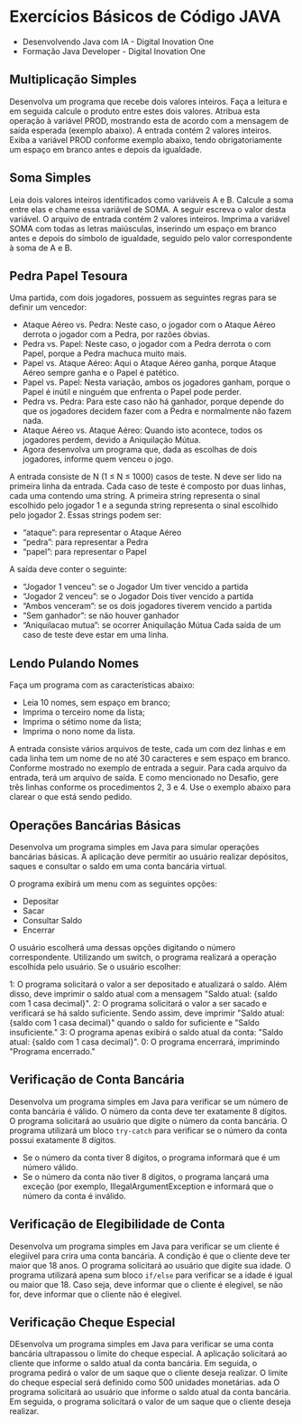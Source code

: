 # Exercícios Básicos de Código JAVA

- Desenvolvendo Java com IA - Digital Inovation One
- Formação Java Developer - Digital Inovation One

## Multiplicação Simples

Desenvolva um programa que recebe dois valores inteiros. Faça a leitura e em seguida calcule o produto entre estes dois valores. Atribua esta operação à variável PROD, mostrando esta de acordo com a mensagem de saída esperada (exemplo abaixo). A entrada contém 2 valores inteiros. Exiba a variável PROD conforme exemplo abaixo, tendo obrigatoriamente um espaço em branco antes e depois da igualdade.

## Soma Simples

Leia dois valores inteiros identificados como variáveis A e B. Calcule a soma entre elas e chame essa variável de SOMA. A seguir escreva o valor desta variável. O arquivo de entrada contém 2 valores inteiros. Imprima a variável SOMA com todas as letras maiúsculas, inserindo um espaço em branco antes e depois do símbolo de igualdade, seguido pelo valor correspondente à soma de A e B.

## Pedra Papel Tesoura

Uma partida, com dois jogadores, possuem as seguintes regras para se definir um vencedor:

- Ataque Aéreo vs. Pedra: Neste caso, o jogador com o Ataque Aéreo derrota o jogador com a Pedra, por razões óbvias.
- Pedra vs. Papel: Neste caso, o jogador com a Pedra derrota o com Papel, porque a Pedra machuca muito mais.
- Papel vs. Ataque Aéreo: Aqui o Ataque Aéreo ganha, porque Ataque Aéreo sempre ganha e o Papel é patético.
- Papel vs. Papel: Nesta variação, ambos os jogadores ganham, porque o Papel é inútil e ninguém que enfrenta o Papel pode perder.
- Pedra vs. Pedra: Para este caso não há ganhador, porque depende do que os jogadores decidem fazer com a Pedra e normalmente não fazem nada.
- Ataque Aéreo vs. Ataque Aéreo: Quando isto acontece, todos os jogadores perdem, devido a Aniquilação Mútua.
- Agora desenvolva um programa que, dada as escolhas de dois jogadores, informe quem venceu o jogo.

A entrada consiste de N (1 ≤ N ≤ 1000) casos de teste. N deve ser lido na primeira linha da entrada. Cada caso de teste é composto por duas linhas, cada uma contendo uma string. A primeira string representa o sinal escolhido pelo jogador 1 e a segunda string representa o sinal escolhido pelo jogador 2. Essas strings podem ser:

- “ataque”: para representar o Ataque Aéreo
- “pedra”: para representar a Pedra
- “papel”: para representar o Papel

A saída deve conter o seguinte:

- “Jogador 1 venceu”: se o Jogador Um tiver vencido a partida
- “Jogador 2 venceu”: se o Jogador Dois tiver vencido a partida
- “Ambos venceram”: se os dois jogadores tiverem vencido a partida
- “Sem ganhador”: se não houver ganhador
- “Aniquilacao mutua”: se ocorrer Aniquilação Mútua
Cada saída de um caso de teste deve estar em uma linha.

## Lendo Pulando Nomes

Faça um programa com as características abaixo:

- Leia 10 nomes, sem espaço em branco;
- Imprima o terceiro nome da lista;
- Imprima o sétimo nome da lista;
- Imprima o nono nome da lista.

A entrada consiste vários arquivos de teste, cada um com dez linhas e em cada linha tem um nome de no até 30 caracteres e sem espaço em branco. Conforme mostrado no exemplo de entrada a seguir. Para cada arquivo da entrada, terá um arquivo de saída. E como mencionado no Desafio, gere três linhas conforme os procedimentos 2, 3 e 4. Use o exemplo abaixo para clarear o que está sendo pedido.

## Operações Bancárias Básicas

Desenvolva um programa simples em Java para simular operações bancárias básicas. A aplicação deve permitir ao usuário realizar depósitos, saques e consultar o saldo em uma conta bancária virtual.

O programa exibirá um menu com as seguintes opções:

- Depositar
- Sacar
- Consultar Saldo
- Encerrar

O usuário escolherá uma dessas opções digitando o número correspondente. Utilizando um switch, o programa realizará a operação escolhida pelo usuário. Se o usuário escolher:

1: O programa solicitará o valor a ser depositado e atualizará o saldo. Além disso, deve imprimir o saldo atual com a mensagem "Saldo atual: {saldo com 1 casa decimal}".
2: O programa solicitará o valor a ser sacado e verificará se há saldo suficiente. Sendo assim, deve imprimir "Saldo atual: {saldo com 1 casa decimal}" quando o saldo for suficiente e "Saldo insuficiente."
3: O programa apenas exibirá o saldo atual da conta: "Saldo atual: {saldo com 1 casa decimal}".
0: O programa encerrará, imprimindo "Programa encerrado."

## Verificação de Conta Bancária

Desenvolva um programa simples em Java para verificar se um número de conta bancária é válido. O número da conta deve ter exatamente 8 dígitos. O programa solicitará ao usuário que digite o número da conta bancária. O programa utilizará um bloco ```try-catch```  para verificar se o número da conta possui exatamente 8 dígitos.

- Se o número da conta tiver 8 dígitos, o programa informará que é um número válido.
- Se o número da conta não tiver 8 dígitos, o programa lançará uma exceção (por exemplo, IllegalArgumentException e informará que o número da conta é inválido.

## Verificação de Elegibilidade de Conta

Desenvolva um programa simples em Java para verificar se um cliente é elegiível para crira uma conta bancária. A condição é que o cliente deve ter maior que 18 anos. O programa solicitará ao usuário que digite sua idade. O programa utilizará apena sum bloco ``if/else`` para verificar se a idade é igual ou maior que 18. Caso seja, deve informar que o cliente é elegivel, se não for, deve informar que o cliente não é elegivel.

## Verificação Cheque Especial

DEsenvolva um programa simples em Java para verificar se uma conta bancária ultrapassou o limite do cheque especial. A aplicação solicitará ao cliente que informe o saldo atual da conta bancária. Em seguida, o programa pedirá o valor de um saque que o cliente deseja realizar. O limite do cheque especial será definido como 500 unidades monetárias. ada
O programa solicitará ao usuário que informe o saldo atual da conta bancária. Em seguida, o programa solicitará o valor de um saque que o cliente deseja realizar.
